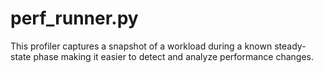 # perf_runner.py
This profiler captures a snapshot of a workload during a known steady-state phase making it easier to detect and analyze performance changes.

